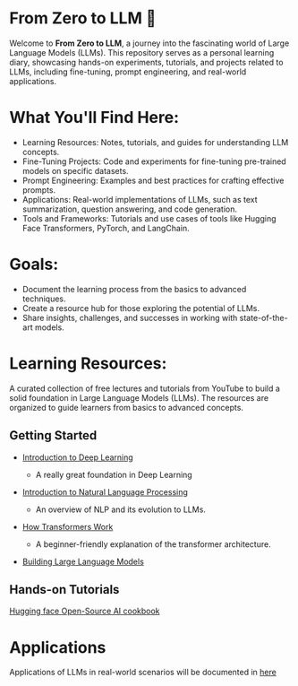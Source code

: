 # From Zero to LLM 🚀
Welcome to **From Zero to LLM**, a journey into the fascinating world of Large Language Models (LLMs). This repository serves as a personal learning diary, showcasing hands-on experiments, tutorials, and projects related to LLMs, including fine-tuning, prompt engineering, and real-world applications.

# What You'll Find Here:
- Learning Resources: Notes, tutorials, and guides for understanding LLM concepts.
- Fine-Tuning Projects: Code and experiments for fine-tuning pre-trained models on specific datasets.
- Prompt Engineering: Examples and best practices for crafting effective prompts.
- Applications: Real-world implementations of LLMs, such as text summarization, question answering, and code generation.
- Tools and Frameworks: Tutorials and use cases of tools like Hugging Face Transformers, PyTorch, and LangChain.

# Goals:
- Document the learning process from the basics to advanced techniques.
- Create a resource hub for those exploring the potential of LLMs.
- Share insights, challenges, and successes in working with state-of-the-art models.

# Learning Resources:
A curated collection of free lectures and tutorials from YouTube to build a solid foundation in Large Language Models (LLMs). The resources are organized to guide learners from basics to advanced concepts.

## Getting Started
- [Introduction to Deep Learning](https://youtu.be/ErnWZxJovaM?si=hO4J8BCZiUGyudnt)
    - A really great foundation in Deep Learning

- [Introduction to Natural Language Processing](https://youtu.be/rmVRLeJRkl4?si=roCHlGW21VNBcl7a)
    - An overview of NLP and its evolution to LLMs.

- [How Transformers Work](https://youtu.be/zxQyTK8quyY?si=6tg_EnR4jl9VlRxs)
    - A beginner-friendly explanation of the transformer architecture.

- [Building Large Language Models](https://www.youtube.com/watch?v=9vM4p9NN0Ts)

## Hands-on Tutorials
[Hugging face Open-Source AI cookbook](https://huggingface.co/learn/cookbook/en/index)

# Applications
Applications of LLMs in real-world scenarios will be documented in [here](applications/)